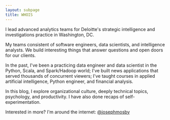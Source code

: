 ```yaml
---
layout: subpage
title: WHOIS
---
```


I lead advanced analytics teams for Deloitte's strategic intelligence and investigations practice in Washington, DC.

My teams consistent of software engineers, data scientists, and intelligence analysts. We build interesting things that answer questions and open doors for our clients. 

In the past, I've been a practicing data engineer and data scientist in the Python, Scala, and Spark/Hadoop world; I've built news applications that served thousands of concurrent viewers; I've taught courses in applied artificial intelligence, Python engineer, and financial analysis.

In this blog, I explore organizational culture, deeply technical topics, psychology, and productivity. I have also done recaps of self-experimentation.

Interested in more? I'm around the internet: [@josephmosby](https://twitter.com/josephmosby)
